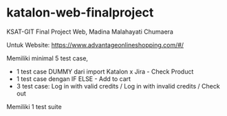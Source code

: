 # katalon-web-finalproject
KSAT-GIT Final Project Web, Madina Malahayati Chumaera

Untuk Website: https://www.advantageonlineshopping.com/#/

Memiliki minimal 5 test case,
- 1 test case DUMMY dari import Katalon x Jira - Check Product
- 1 test case dengan IF ELSE - Add to cart
- 3 test case: Log in with valid credits / Log in with invalid credits / Check out

Memiliki 1 test suite